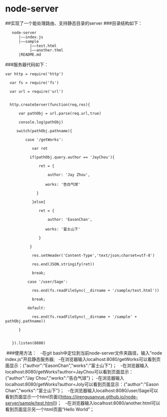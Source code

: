 # node-server
##实现了一个能处理路由、支持静态目录的server
###目录结构如下：  
```
   node-server  
      |——index.js  
      |——sample  
           |——test.html  
           |——another.thml  
      |README.md      
```

###服务器代码如下：  
```  
var http = require('http')
  
  var fs = require('fs')
  
  var url = require('url')

  
  http.createServer(function(req,res){
      
      var pathObj = url.parse(req.url,true)
      
      console.log(pathObj)
     
     switch(pathObj.pathname){
         
         case '/getWorks':
            
            var ret
           
           if(pathObj.query.author == 'JayChou'){
               
               ret = {
                   
                   author: 'Jay Zhou',
                  
                  works: '告白气球'
              
              }
            
            }else{
               
               ret = {
                   
                   author: 'EasonChan',
                  
                  works: '富士山下'
               
               }
           
           }
            
            res.setHeader('Content-Type','text/json;charset=utf-8')
            
            res.end(JSON.stringify(ret))
            
            break;
          
          case '/user/Sage':
            
            res.end(fs.readFileSync(__dirname + '/sample/test.html'))
            
            break;
          
          default:
            
            res.end(fs.readFileSync(__dirname + '/sample' + pathObj.pathname))
      
      }
  
   
   }).listen(8080)  
   ```

  
  ###使用方法：  
-在git bash中定位到当前node-server文件夹路径，输入"node index.js"开启静态服务器;  
-在浏览器输入localhost:8080/getWorks可以看到页面显示：{"author":"EasonChan","works":"富士山下"}；  
-在浏览器输入localhost:8080/getWorks?author=JayChou可以看到页面显示：{"author":"Jay Chou","works":"告白气球"}； 
-在浏览器输入localhost:8080/getWorks?author=Joly可以看到页面显示：{"author":"Eason Chan","works":"富士山下"}；  
-在浏览器输入localhost:8080/user/Sage可以看到页面显示一个html页面([https://jirengusanyue.github.io/node-server/sample/test.html])；  
-在浏览器输入localhost:8080/another.html可以看到页面显示另一个html页面“Hello World”；
